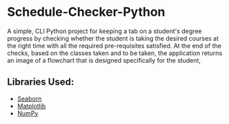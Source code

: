 # Schedule-Checker-Python

A simple, CLI Python project for keeping a tab on a student's degree progress by checking whether the student is taking the desired courses at the right time with all the required pre-requisites satisfied. 
At the end of the checks, based on the classes taken and to be taken, the application returns an image of a flowchart that is designed specifically for the student,

## Libraries Used:
- [Seaborn](https://seaborn.pydata.org/)
- [Matplotlib](https://matplotlib.org/)
- [NumPy](https://numpy.org/)
